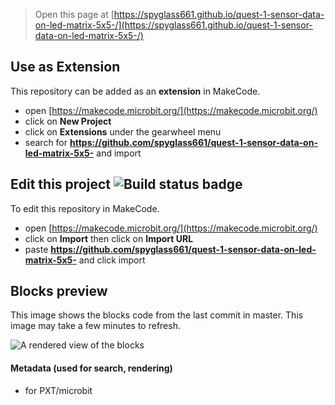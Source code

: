 
> Open this page at [https://spyglass661.github.io/quest-1-sensor-data-on-led-matrix-5x5-/](https://spyglass661.github.io/quest-1-sensor-data-on-led-matrix-5x5-/)

## Use as Extension

This repository can be added as an **extension** in MakeCode.

* open [https://makecode.microbit.org/](https://makecode.microbit.org/)
* click on **New Project**
* click on **Extensions** under the gearwheel menu
* search for **https://github.com/spyglass661/quest-1-sensor-data-on-led-matrix-5x5-** and import

## Edit this project ![Build status badge](https://github.com/spyglass661/quest-1-sensor-data-on-led-matrix-5x5-/workflows/MakeCode/badge.svg)

To edit this repository in MakeCode.

* open [https://makecode.microbit.org/](https://makecode.microbit.org/)
* click on **Import** then click on **Import URL**
* paste **https://github.com/spyglass661/quest-1-sensor-data-on-led-matrix-5x5-** and click import

## Blocks preview

This image shows the blocks code from the last commit in master.
This image may take a few minutes to refresh.

![A rendered view of the blocks](https://github.com/spyglass661/quest-1-sensor-data-on-led-matrix-5x5-/raw/master/.github/makecode/blocks.png)

#### Metadata (used for search, rendering)

* for PXT/microbit
<script src="https://makecode.com/gh-pages-embed.js"></script><script>makeCodeRender("{{ site.makecode.home_url }}", "{{ site.github.owner_name }}/{{ site.github.repository_name }}");</script>
